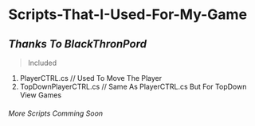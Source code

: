 # Scripts-That-I-Used-For-My-Game
## *Thanks To BlackThronPord*

> Included
 1. PlayerCTRL.cs // Used To Move The Player
 2. TopDownPlayerCTRL.cs // Same As PlayerCTRL.cs But For TopDown View Games
###### More Scripts Comming Soon
